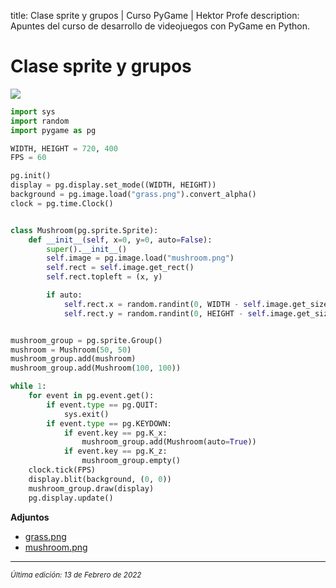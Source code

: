 title: Clase sprite y grupos | Curso PyGame | Hektor Profe
description: Apuntes del curso de desarrollo de videojuegos con PyGame en Python.

# Clase sprite y grupos

![]({{cdn}}/pygame/017.gif)

```python
import sys
import random
import pygame as pg

WIDTH, HEIGHT = 720, 400
FPS = 60

pg.init()
display = pg.display.set_mode((WIDTH, HEIGHT))
background = pg.image.load("grass.png").convert_alpha()
clock = pg.time.Clock()


class Mushroom(pg.sprite.Sprite):
    def __init__(self, x=0, y=0, auto=False):
        super().__init__()
        self.image = pg.image.load("mushroom.png")
        self.rect = self.image.get_rect()
        self.rect.topleft = (x, y)

        if auto:
            self.rect.x = random.randint(0, WIDTH - self.image.get_size()[0])
            self.rect.y = random.randint(0, HEIGHT - self.image.get_size()[1])


mushroom_group = pg.sprite.Group()
mushroom = Mushroom(50, 50)
mushroom_group.add(mushroom)
mushroom_group.add(Mushroom(100, 100))

while 1:
    for event in pg.event.get():
        if event.type == pg.QUIT:
            sys.exit()
        if event.type == pg.KEYDOWN:
            if event.key == pg.K_x:
                mushroom_group.add(Mushroom(auto=True))
            if event.key == pg.K_z:
                mushroom_group.empty()
    clock.tick(FPS)
    display.blit(background, (0, 0))
    mushroom_group.draw(display)
    pg.display.update()
```

**Adjuntos**

* [grass.png]({{cdn}}/pygame/grass.png)
* [mushroom.png]({{cdn}}/pygame/mushroom.png)


___
<small class="edited"><i>Última edición: 13 de Febrero de 2022</i></small>